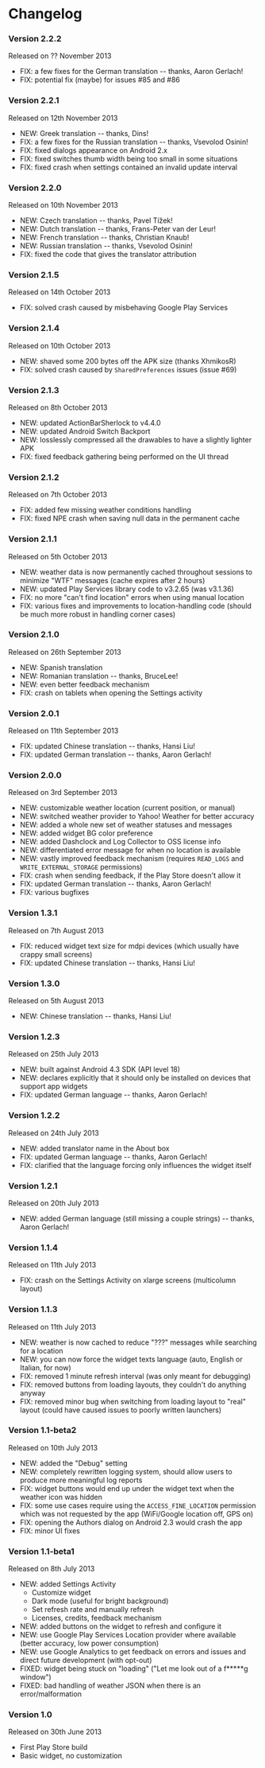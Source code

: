 Changelog
=========

### Version 2.2.2
Released on ?? November 2013

- FIX: a few fixes for the German translation -- thanks, Aaron Gerlach!
- FIX: potential fix (maybe) for issues #85 and #86

### Version 2.2.1
Released on 12th November 2013

- NEW: Greek translation -- thanks, Dins!
- FIX: a few fixes for the Russian translation -- thanks, Vsevolod Osinin!
- FIX: fixed dialogs appearance on Android 2.x
- FIX: fixed switches thumb width being too small in some situations
- FIX: fixed crash when settings contained an invalid update interval

### Version 2.2.0
Released on 10th November 2013

- NEW: Czech translation -- thanks, Pavel Tížek!
- NEW: Dutch translation -- thanks, Frans-Peter van der Leur!
- NEW: French translation -- thanks, Christian Knaub!
- NEW: Russian translation -- thanks, Vsevolod Osinin!
- FIX: fixed the code that gives the translator attribution

### Version 2.1.5
Released on 14th October 2013

- FIX: solved crash caused by misbehaving Google Play Services

### Version 2.1.4
Released on 10th October 2013

- NEW: shaved some 200 bytes off the APK size (thanks XhmikosR)
- FIX: solved crash caused by `SharedPreferences` issues (issue #69)

### Version 2.1.3
Released on 8th October 2013

- NEW: updated ActionBarSherlock to v4.4.0
- NEW: updated Android Switch Backport
- NEW: losslessly compressed all the drawables to have a slightly lighter APK
- FIX: fixed feedback gathering being performed on the UI thread

### Version 2.1.2
Released on 7th October 2013

- FIX: added few missing weather conditions handling
- FIX: fixed NPE crash when saving null data in the permanent cache

### Version 2.1.1
Released on 5th October 2013

- NEW: weather data is now permanently cached throughout sessions to minimize "WTF" messages (cache expires after 2 hours)
- NEW: updated Play Services library code to v3.2.65 (was v3.1.36)
- FIX: no more "can't find location" errors when using manual location
- FIX: various fixes and improvements to location-handling code (should be much more robust in handling corner cases)

### Version 2.1.0
Released on 26th September 2013

- NEW: Spanish translation
- NEW: Romanian translation -- thanks, BruceLee!
- NEW: even better feedback mechanism
- FIX: crash on tablets when opening the Settings activity

### Version 2.0.1
Released on 11th September 2013

- FIX: updated Chinese translation -- thanks, Hansi Liu!
- FIX: updated German translation -- thanks, Aaron Gerlach!

### Version 2.0.0
Released on 3rd September 2013

- NEW: customizable weather location (current position, or manual)
- NEW: switched weather provider to Yahoo! Weather for better accuracy
- NEW: added a whole new set of weather statuses and messages
- NEW: added widget BG color preference
- NEW: added Dashclock and Log Collector to OSS license info
- NEW: differentiated error message for when no location is available
- NEW: vastly improved feedback mechanism (requires `READ_LOGS` and `WRITE_EXTERNAL_STORAGE` permissions)
- FIX: crash when sending feedback, if the Play Store doesn't allow it
- FIX: updated German translation -- thanks, Aaron Gerlach!
- FIX: various bugfixes

### Version 1.3.1
Released on 7th August 2013

- FIX: reduced widget text size for mdpi devices (which usually have crappy small screens)
- FIX: updated Chinese translation -- thanks, Hansi Liu!

### Version 1.3.0
Released on 5th August 2013

- NEW: Chinese translation -- thanks, Hansi Liu!

### Version 1.2.3
Released on 25th July 2013

- NEW: built against Android 4.3 SDK (API level 18)
- NEW: declares explicitly that it should only be installed on devices that support app widgets
- FIX: updated German language -- thanks, Aaron Gerlach!

### Version 1.2.2
Released on 24th July 2013

- NEW: added translator name in the About box
- FIX: updated German language -- thanks, Aaron Gerlach!
- FIX: clarified that the language forcing only influences the widget itself

### Version 1.2.1
Released on 20th July 2013

- NEW: added German language (still missing a couple strings) -- thanks, Aaron Gerlach!

### Version 1.1.4
Released on 11th July 2013

- FIX: crash on the Settings Activity on xlarge screens (multicolumn layout)

### Version 1.1.3
Released on 11th July 2013

- NEW: weather is now cached to reduce "???" messages while searching for a location
- NEW: you can now force the widget texts language (auto, English or Italian, for now)
- FIX: removed 1 minute refresh interval (was only meant for debugging)
- FIX: removed buttons from loading layouts, they couldn't do anything anyway
- FIX: removed minor bug when switching from loading layout to "real" layout (could have caused issues to poorly written launchers)

### Version 1.1-beta2
Released on 10th July 2013

- NEW: added the "Debug" setting
- NEW: completely rewritten logging system, should allow users to produce more meaningful log reports
- FIX: widget buttons would end up under the widget text when the weather icon was hidden
- FIX: some use cases require using the `ACCESS_FINE_LOCATION` permission which was not requested by the app (WiFi/Google location off, GPS on)
- FIX: opening the Authors dialog on Android 2.3 would crash the app
- FIX: minor UI fixes

### Version 1.1-beta1
Released on 8th July 2013

- NEW: added Settings Activity
    - Customize widget
    - Dark mode (useful for bright background)
    - Set refresh rate and manually refresh
    - Licenses, credits, feedback mechanism
- NEW: added buttons on the widget to refresh and configure it
- NEW: use Google Play Services Location provider where available (better accuracy, low power consumption)
- NEW: use Google Analytics to get feedback on errors and issues and direct future development (with opt-out)
- FIXED: widget being stuck on "loading" ("Let me look out of a f*****g window")
- FIXED: bad handling of weather JSON when there is an error/malformation

### Version 1.0
Released on 30th June 2013

- First Play Store build
- Basic widget, no customization
